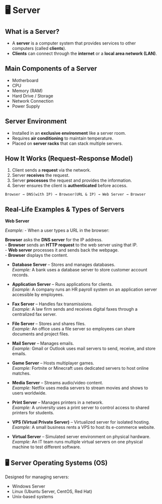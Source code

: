# 🖥️ Server 
## What is a Server?

- A **server** is a computer system that provides services to other computers (called **clients**).  
- **Clients** can connect through the **internet** or a **local area network (LAN)**.  


## Main Components of a Server
- Motherboard  
- CPU  
- Memory (RAM)  
- Hard Drive / Storage  
- Network Connection  
- Power Supply  



## Server Environment
- Installed in an **exclusive environment** like a server room.  
- Requires **air conditioning** to maintain temperature.  
- Placed on **server racks** that can stack multiple servers.  



## How It Works (Request–Response Model)
1. Client sends a **request** via the network.  
2. Server **receives** the request.  
3. Server **processes** the request and provides the information.  
4. Server ensures the client is **authenticated** before access.
   
```Browser → DNS(with IP) → Browser(URL & IP) → Web Server → Browser```


## Real-Life Examples & Types of Servers

**Web Server**

  *Example:* - When a user types a URL in the browser:

   **Browser** asks the **DNS server** for the IP address.  
    - **Browser** sends an **HTTP request** to the web server using that IP.  
    - **Web server** processes it and sends back the webpage.  
    - **Browser** displays the content.

- **Database Server** – Stores and manages databases.  
  *Example:* A bank uses a database server to store customer account records.  

- **Application Server** – Runs applications for clients.  
  *Example:* A company runs an HR payroll system on an application server accessible by employees.  

- **Fax Server** – Handles fax transmissions.  
  *Example:* A law firm sends and receives digital faxes through a centralized fax server.  

- **File Server** – Stores and shares files.  
  *Example:* An office uses a file server so employees can share documents and project files.  

- **Mail Server** – Manages emails.  
  *Example:* Gmail or Outlook uses mail servers to send, receive, and store emails.  

- **Game Server** – Hosts multiplayer games.  
  *Example:* Fortnite or Minecraft uses dedicated servers to host online matches.  

- **Media Server** – Streams audio/video content.  
  *Example:* Netflix uses media servers to stream movies and shows to users worldwide.  

- **Print Server** – Manages printers in a network.  
  *Example:* A university uses a print server to control access to shared printers for students.  

- **VPS (Virtual Private Server)** – Virtualized server for isolated hosting.  
  *Example:* A small business rents a VPS to host its e-commerce website.  

- **Virtual Server** – Simulated server environment on physical hardware.  
  *Example:* An IT team runs multiple virtual servers on one physical machine to test different software.  


## 🖥️ Server Operating Systems (OS)
 Designed for managing servers:  
- Windows Server  
- Linux (Ubuntu Server, CentOS, Red Hat)  
- Unix-based systems  
